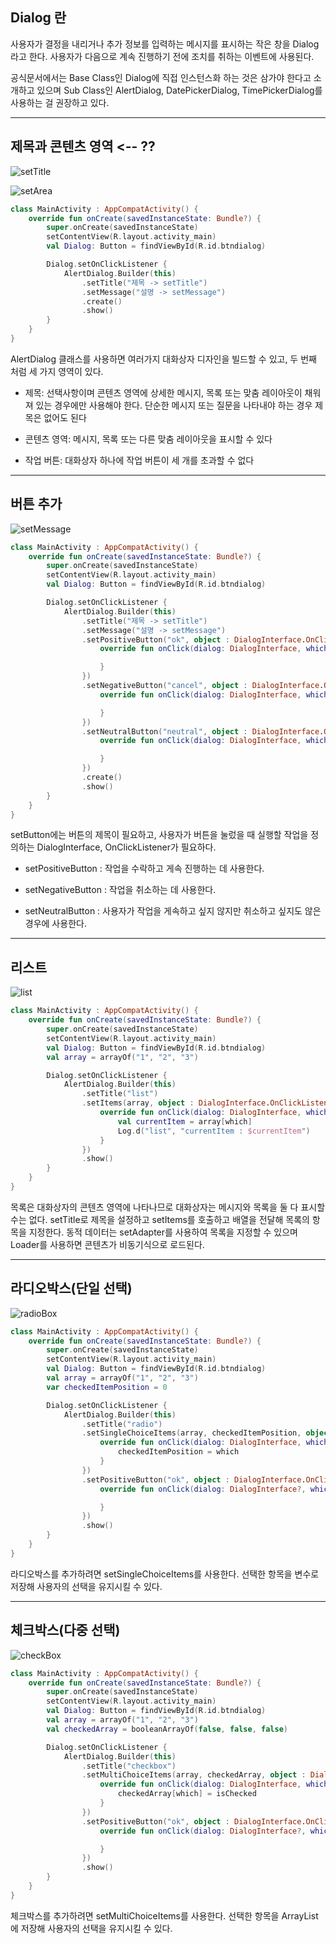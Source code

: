 ## Dialog 란
사용자가 결정을 내리거나 추가 정보를 입력하는 메시지를 표시하는 작은 창을 Dialog라고 한다. 사용자가 다음으로 계속 진행하기 전에 조치를 취하는 이벤트에 사용된다.

공식문서에서는 Base Class인 Dialog에 직접 인스턴스화 하는 것은 삼가야 한다고 소개하고 있으며 Sub Class인 AlertDialog, DatePickerDialog, TimePickerDialog를 사용하는 걸 권장하고 있다.

---

## 제목과 콘텐츠 영역 <-- ??
![setTitle](https://img1.daumcdn.net/thumb/R1280x0/?scode=mtistory2&fname=https%3A%2F%2Fblog.kakaocdn.net%2Fdn%2Fbj09nh%2Fbtr9AjQ9b4p%2FesFzjrkTxwIOVFg8AlBwik%2Fimg.png)

![setArea](https://img1.daumcdn.net/thumb/R1280x0/?scode=mtistory2&fname=https%3A%2F%2Fblog.kakaocdn.net%2Fdn%2FbFCqXN%2Fbtr9sjdsAaL%2FC6J2oW5f31ATz7YwsfRpek%2Fimg.png)

```Kotlin
class MainActivity : AppCompatActivity() {
    override fun onCreate(savedInstanceState: Bundle?) {
        super.onCreate(savedInstanceState)
        setContentView(R.layout.activity_main)
        val Dialog: Button = findViewById(R.id.btndialog)

        Dialog.setOnClickListener {
            AlertDialog.Builder(this)
                .setTitle("제목 -> setTitle")
                .setMessage("설명 -> setMessage")
                .create()
                .show()
        }
    }
}

```

AlertDialog 클래스를 사용하면 여러가지 대화상자 디자인을 빌드할 수 있고, 두 번째 처럼 세 가지 영역이 있다.
- 제목: 선택사항이며 콘텐츠 영역에 상세한 메시지, 목록 또는 맞춤 레이아웃이 채워져 있는 경우에만 사용해야 한다.  단순한 메시지 또는 질문을 나타내야 하는 경우 제목은 없어도 된다

- 콘텐츠 영역: 메시지, 목록 또는 다른 맞춤 레이아웃을 표시할 수 있다

- 작업 버튼: 대화상자 하나에 작업 버튼이 세 개를 초과할 수 없다

---

## 버튼 추가
![setMessage](https://img1.daumcdn.net/thumb/R1280x0/?scode=mtistory2&fname=https%3A%2F%2Fblog.kakaocdn.net%2Fdn%2Fcz4FQP%2Fbtr9Ox8XzF2%2FcxP31fqDAP8utmLMTwsZP1%2Fimg.png)

```Kotlin
class MainActivity : AppCompatActivity() {
    override fun onCreate(savedInstanceState: Bundle?) {
        super.onCreate(savedInstanceState)
        setContentView(R.layout.activity_main)
        val Dialog: Button = findViewById(R.id.btndialog)

        Dialog.setOnClickListener {
            AlertDialog.Builder(this)
                .setTitle("제목 -> setTitle")
                .setMessage("설명 -> setMessage")
                .setPositiveButton("ok", object : DialogInterface.OnClickListener {
                    override fun onClick(dialog: DialogInterface, which: Int) {

                    }
                })
                .setNegativeButton("cancel", object : DialogInterface.OnClickListener {
                    override fun onClick(dialog: DialogInterface, which: Int) {

                    }
                })
                .setNeutralButton("neutral", object : DialogInterface.OnClickListener {
                    override fun onClick(dialog: DialogInterface, which: Int) {

                    }
                })
                .create()
                .show()
        }
    }
}
```

setButton에는 버튼의 제목이 필요하고, 사용자가 버튼을 눌렀을 때 실행할 작업을 정의하는 DialogInterface, OnClickListener가 필요하다.
- setPositiveButton : 작업을 수락하고 게속 진행하는 데 사용한다.

- setNegativeButton : 작업을 취소하는 데 사용한다.

- setNeutralButton : 사용자가 작업을 게속하고 싶지 않지만 취소하고 싶지도 않은 경우에 사용한다.

---

## 리스트
![list](https://img1.daumcdn.net/thumb/R1280x0/?scode=mtistory2&fname=https%3A%2F%2Fblog.kakaocdn.net%2Fdn%2FoTF0m%2Fbtr94jPNFY6%2F3nGH7VW4JffL0bJHkmzkFk%2Fimg.png)

```Kotlin
class MainActivity : AppCompatActivity() {
    override fun onCreate(savedInstanceState: Bundle?) {
        super.onCreate(savedInstanceState)
        setContentView(R.layout.activity_main)
        val Dialog: Button = findViewById(R.id.btndialog)
        val array = arrayOf("1", "2", "3")

        Dialog.setOnClickListener {
            AlertDialog.Builder(this)
                .setTitle("list")
                .setItems(array, object : DialogInterface.OnClickListener {
                    override fun onClick(dialog: DialogInterface, which: Int) {
                        val currentItem = array[which]
                        Log.d("list", "currentItem : $currentItem")
                    }
                })
                .show()
        }
    }
}
```

목록은 대화상자의 콘텐츠 영역에 나타나므로 대화상자는 메시지와 목록을 둘 다 표시할 수는 없다. setTitle로 제목을 설정하고 setItems를 호출하고 배열을 전달해 목록의 항목을 지정한다. 동적 데이터는 setAdapter를 사용하여 목록을 지정할 수 있으며 Loader를 사용하면 콘텐츠가 비동기식으로 로드된다.

---
## 라디오박스(단일 선택)
![radioBox](https://img1.daumcdn.net/thumb/R1280x0/?scode=mtistory2&fname=https%3A%2F%2Fblog.kakaocdn.net%2Fdn%2FPm20j%2Fbtr94j3p9h1%2FXwkM86BNGO1zDnaduPa81K%2Fimg.png)

```Kotlin
class MainActivity : AppCompatActivity() {
    override fun onCreate(savedInstanceState: Bundle?) {
        super.onCreate(savedInstanceState)
        setContentView(R.layout.activity_main)
        val Dialog: Button = findViewById(R.id.btndialog)
        val array = arrayOf("1", "2", "3")
        var checkedItemPosition = 0

        Dialog.setOnClickListener {
            AlertDialog.Builder(this)
                .setTitle("radio")
                .setSingleChoiceItems(array, checkedItemPosition, object : DialogInterface.OnClickListener {
                    override fun onClick(dialog: DialogInterface, which: Int) {
                        checkedItemPosition = which
                    }
                })
                .setPositiveButton("ok", object : DialogInterface.OnClickListener {
                    override fun onClick(dialog: DialogInterface?, which: Int) {

                    }
                })
                .show()
        }
    }
}
```

라디오박스를 추가하려면 setSingleChoiceItems를 사용한다. 선택한 항목을 변수로 저장해 사용자의 선택을 유지시킬 수 있다.

---
## 체크박스(다중 선택)
![checkBox](https://img1.daumcdn.net/thumb/R1280x0/?scode=mtistory2&fname=https%3A%2F%2Fblog.kakaocdn.net%2Fdn%2FJuwEq%2Fbtr901QuZJo%2FzuYR1E2hJnTx0Q1CZfYqBK%2Fimg.png)

```Kotlin
class MainActivity : AppCompatActivity() {
    override fun onCreate(savedInstanceState: Bundle?) {
        super.onCreate(savedInstanceState)
        setContentView(R.layout.activity_main)
        val Dialog: Button = findViewById(R.id.btndialog)
        val array = arrayOf("1", "2", "3")
        val checkedArray = booleanArrayOf(false, false, false)

        Dialog.setOnClickListener {
            AlertDialog.Builder(this)
                .setTitle("checkbox")
                .setMultiChoiceItems(array, checkedArray, object : DialogInterface.OnMultiChoiceClickListener {
                    override fun onClick(dialog: DialogInterface, which: Int, isChecked: Boolean) {
                        checkedArray[which] = isChecked
                    }
                })
                .setPositiveButton("ok", object : DialogInterface.OnClickListener {
                    override fun onClick(dialog: DialogInterface?, which: Int) {

                    }
                })
                .show()
        }
    }
}
```

체크박스를 추가하려면 setMultiChoiceItems를 사용한다. 선택한 항목을 ArrayList에 저장해 사용자의 선택을 유지시킬 수 있다.